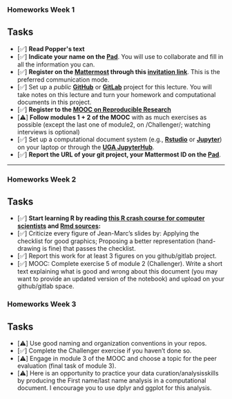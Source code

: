 ### Homeworks Week 1

## Tasks


- [✅] **Read Popper's text**
- [✅] **Indicate your name on the [Pad](https://codimd.math.cnrs.fr/Dai2ZzqzTwezOMZVIyMN-g#)**. You will use to collaborate and fill in all the information you can.
- [✅] **Register on the [Mattermost](https://framateam.org/smpe-2023-2024/channels/town-square) through this [invitation link](https://framateam.org/signup_user_complete/?id=yxk5rpuqdpds5b785t6ka94o4e&md=link&sbr=su)**. This is the preferred communication mode.
- [✅] Set up a *public* [**GitHub**](https://github.com/yourusername/yourproject) or [**GitLab**](https://gitlab.com/yourusername/yourproject) project for this lecture. You will take notes on this lecture and turn your homework and computational documents in this project.
- [✅] **Register to the [MOOC on Reproducible Research](https://www.fun-mooc.fr/fr/cours/recherche-reproductible-principes-methodologiques-pour-une-science-transparente/)**
- [⚠️] **Follow modules 1 + 2 of the MOOC** with as much exercises as possible (except the last one of module2, on /Challenger/; watching interviews is optional)
- [✅] Set up a computational document system (e.g., [**Rstudio**](#rstudio) or [**Jupyter**](#jupyter)) on your laptop or through the [**UGA JupyterHub**](https://jupyterhub.u-ga.fr/).
- [✅] **Report the URL of your git project, your Mattermost ID on the [Pad](https://codimd.math.cnrs.fr/Dai2ZzqzTwezOMZVIyMN-g#)**.


---
### Homeworks Week 2

## Tasks


- [✅] **Start learning R by reading [this R crash course for computer scientists](https://htmlpreview.github.io/?https://github.com/alegrand/SMPE/blob/master/sessions/2022_10_Grenoble/R_crash_course.html) and [Rmd sources](https://github.com/alegrand/SMPE/blob/master/sessions/2022_10_Grenoble/R_crash_course.Rmd):**
- [✅] Criticize every figure of Jean-Marc’s slides by: Applying the checklist for good graphics; Proposing a better representation (hand-drawing is fine) that passes the checklist.
- [✅] Report this work for at least 3 figures on you github/gitlab project.
- [✅] MOOC: Complete exercise 5 of module 2 (Challenger). Write a short text explaining what is good and wrong about this document (you may want to provide an updated version of the notebook) and upload on your github/gitlab space.

### Homeworks Week 3

## Tasks
- [⚠️] Use good naming and organization conventions in your repos.
- [✅] Complete the Challenger exercise if you haven’t done so.
- [⚠️] Engage in module 3 of the MOOC and choose a topic for the peer evaluation (final task of module 3).
- [⚠️] Here is an opportunity to practice your data curation/analysisskills by producing the First name/last name analysis in a computational document. I encourage you to use dplyr and ggplot for this analysis.



